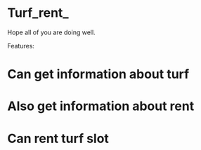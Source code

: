 # Turf_rent_
Hope all of you are doing well.

Features:
#  Can get information about turf
#  Also get information about rent 
#  Can rent turf slot 

